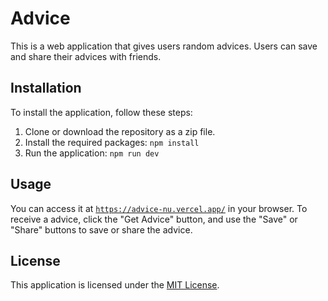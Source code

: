 # Advice

This is a web application that gives users random advices. Users can save and share their advices with friends.

## Installation

To install the application, follow these steps:

1. Clone or download the repository as a zip file.
2. Install the required packages: `npm install`
3. Run the application: `npm run dev`

## Usage

 You can access it at [`https://advice-nu.vercel.app/`](https://advice-nu.vercel.app/) in your browser. To receive a advice, click the "Get Advice" button, and use the "Save" or "Share" buttons to save or share the advice.

## License

This application is licensed under the [MIT License](https://opensource.org/licenses/MIT).
